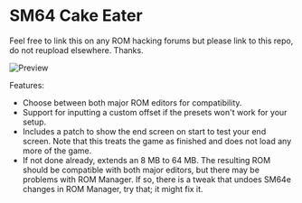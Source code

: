 # SM64 Cake Eater

Feel free to link this on any ROM hacking forums but please link to this repo, do not reupload elsewhere. Thanks.

![Preview](https://imgur.com/DTBnjwL.png)

Features:
*  Choose between both major ROM editors for compatibility.
*  Support for inputting a custom offset if the presets won't work for your setup.
*  Includes a patch to show the end screen on start to test your end screen. Note that this treats the game as finished and does not load any more of the game.
*  If not done already, extends an 8 MB to 64 MB. The resulting ROM should be compatible with both major editors, but there may be problems with ROM Manager. If so, there is a tweak that undoes SM64e changes in ROM Manager, try that; it might fix it.

